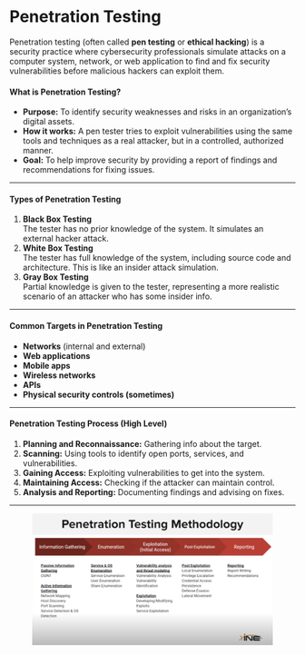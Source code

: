 # Penetration Testing

Penetration testing (often called **pen testing** or **ethical hacking**) is a security practice where cybersecurity professionals simulate attacks on a computer system, network, or web application to find and fix security vulnerabilities before malicious hackers can exploit them.

#### What is Penetration Testing?

* **Purpose:** To identify security weaknesses and risks in an organization’s digital assets.
* **How it works:** A pen tester tries to exploit vulnerabilities using the same tools and techniques as a real attacker, but in a controlled, authorized manner.
* **Goal:** To help improve security by providing a report of findings and recommendations for fixing issues.

***

#### Types of Penetration Testing

1. **Black Box Testing**\
   The tester has no prior knowledge of the system. It simulates an external hacker attack.
2. **White Box Testing**\
   The tester has full knowledge of the system, including source code and architecture. This is like an insider attack simulation.
3. **Gray Box Testing**\
   Partial knowledge is given to the tester, representing a more realistic scenario of an attacker who has some insider info.

***

#### Common Targets in Penetration Testing

* **Networks** (internal and external)
* **Web applications**
* **Mobile apps**
* **Wireless networks**
* **APIs**
* **Physical security controls (sometimes)**

***

#### Penetration Testing Process (High Level)

1. **Planning and Reconnaissance:** Gathering info about the target.
2. **Scanning:** Using tools to identify open ports, services, and vulnerabilities.
3. **Gaining Access:** Exploiting vulnerabilities to get into the system.
4. **Maintaining Access:** Checking if the attacker can maintain control.
5. **Analysis and Reporting:** Documenting findings and advising on fixes.

***

<figure><img src="../../.gitbook/assets/image (3) (1).png" alt=""><figcaption></figcaption></figure>
